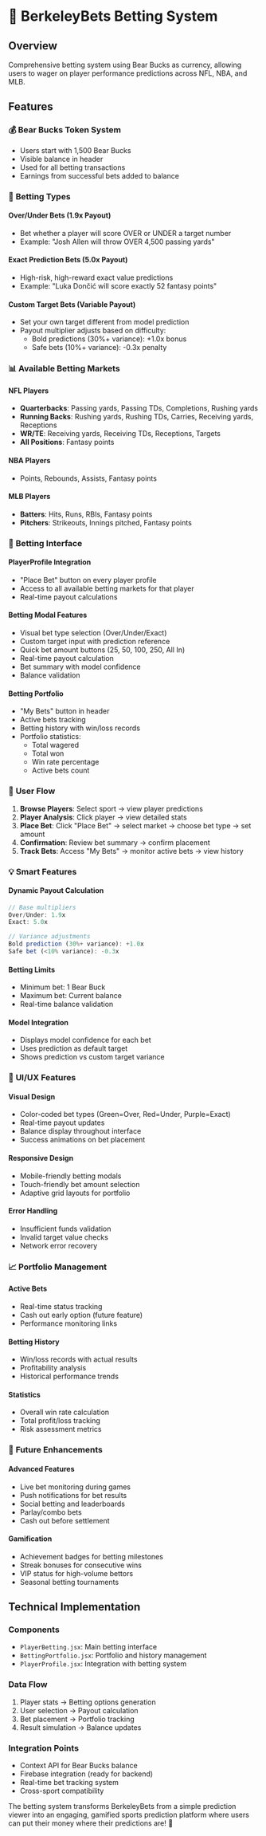 # 🎯 BerkeleyBets Betting System

## Overview
Comprehensive betting system using Bear Bucks as currency, allowing users to wager on player performance predictions across NFL, NBA, and MLB.

## Features

### 💰 **Bear Bucks Token System**
- Users start with 1,500 Bear Bucks
- Visible balance in header
- Used for all betting transactions
- Earnings from successful bets added to balance

### 🎲 **Betting Types**

#### **Over/Under Bets (1.9x Payout)**
- Bet whether a player will score OVER or UNDER a target number
- Example: "Josh Allen will throw OVER 4,500 passing yards"

#### **Exact Prediction Bets (5.0x Payout)**
- High-risk, high-reward exact value predictions
- Example: "Luka Dončić will score exactly 52 fantasy points"

#### **Custom Target Bets (Variable Payout)**
- Set your own target different from model prediction
- Payout multiplier adjusts based on difficulty:
  - Bold predictions (30%+ variance): +1.0x bonus
  - Safe bets (10%+ variance): -0.3x penalty

### 📊 **Available Betting Markets**

#### **NFL Players**
- **Quarterbacks**: Passing yards, Passing TDs, Completions, Rushing yards
- **Running Backs**: Rushing yards, Rushing TDs, Carries, Receiving yards, Receptions
- **WR/TE**: Receiving yards, Receiving TDs, Receptions, Targets
- **All Positions**: Fantasy points

#### **NBA Players**
- Points, Rebounds, Assists, Fantasy points

#### **MLB Players**
- **Batters**: Hits, Runs, RBIs, Fantasy points
- **Pitchers**: Strikeouts, Innings pitched, Fantasy points

### 🎯 **Betting Interface**

#### **PlayerProfile Integration**
- "Place Bet" button on every player profile
- Access to all available betting markets for that player
- Real-time payout calculations

#### **Betting Modal Features**
- Visual bet type selection (Over/Under/Exact)
- Custom target input with prediction reference
- Quick bet amount buttons (25, 50, 100, 250, All In)
- Real-time payout calculation
- Bet summary with model confidence
- Balance validation

#### **Betting Portfolio**
- "My Bets" button in header
- Active bets tracking
- Betting history with win/loss records
- Portfolio statistics:
  - Total wagered
  - Total won
  - Win rate percentage
  - Active bets count

### 🔄 **User Flow**

1. **Browse Players**: Select sport → view player predictions
2. **Player Analysis**: Click player → view detailed stats
3. **Place Bet**: Click "Place Bet" → select market → choose bet type → set amount
4. **Confirmation**: Review bet summary → confirm placement
5. **Track Bets**: Access "My Bets" → monitor active bets → view history

### 💡 **Smart Features**

#### **Dynamic Payout Calculation**
```javascript
// Base multipliers
Over/Under: 1.9x
Exact: 5.0x

// Variance adjustments
Bold prediction (30%+ variance): +1.0x
Safe bet (<10% variance): -0.3x
```

#### **Betting Limits**
- Minimum bet: 1 Bear Buck
- Maximum bet: Current balance
- Real-time balance validation

#### **Model Integration**
- Displays model confidence for each bet
- Uses prediction as default target
- Shows prediction vs custom target variance

### 🎨 **UI/UX Features**

#### **Visual Design**
- Color-coded bet types (Green=Over, Red=Under, Purple=Exact)
- Real-time payout updates
- Balance display throughout interface
- Success animations on bet placement

#### **Responsive Design**
- Mobile-friendly betting modals
- Touch-friendly bet amount selection
- Adaptive grid layouts for portfolio

#### **Error Handling**
- Insufficient funds validation
- Invalid target value checks
- Network error recovery

### 📈 **Portfolio Management**

#### **Active Bets**
- Real-time status tracking
- Cash out early option (future feature)
- Performance monitoring links

#### **Betting History**
- Win/loss records with actual results
- Profitability analysis
- Historical performance trends

#### **Statistics**
- Overall win rate calculation
- Total profit/loss tracking
- Risk assessment metrics

### 🔮 **Future Enhancements**

#### **Advanced Features**
- Live bet monitoring during games
- Push notifications for bet results
- Social betting and leaderboards
- Parlay/combo bets
- Cash out before settlement

#### **Gamification**
- Achievement badges for betting milestones
- Streak bonuses for consecutive wins
- VIP status for high-volume bettors
- Seasonal betting tournaments

## Technical Implementation

### **Components**
- `PlayerBetting.jsx`: Main betting interface
- `BettingPortfolio.jsx`: Portfolio and history management
- `PlayerProfile.jsx`: Integration with betting system

### **Data Flow**
1. Player stats → Betting options generation
2. User selection → Payout calculation
3. Bet placement → Portfolio tracking
4. Result simulation → Balance updates

### **Integration Points**
- Context API for Bear Bucks balance
- Firebase integration (ready for backend)
- Real-time bet tracking system
- Cross-sport compatibility

The betting system transforms BerkeleyBets from a simple prediction viewer into an engaging, gamified sports prediction platform where users can put their money where their predictions are! 🚀